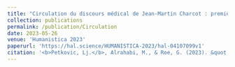 ```yaml
---
title: "Circulation du discours médical de Jean-Martin Charcot : premières observations."
collection: publications
permalink: /publication/Circulation
date: 2023-05-26
venue: 'Humanistica 2023'
paperurl: 'https://hal.science/HUMANISTICA-2023/hal-04107099v1'
citation: '<b>Petkovic, Lj.</b>, Alrahabi, M., & Roe, G. (2023). &quot;Circulation du discours médical de Jean-Martin Charcot : premières observations.&quot; <i>Humanistica 2023</i>.'
---
```

<!--[Download paper here](http://academicpages.github.io/files/paper1.pdf)-->

<!--Recommended citation: Your Name, You. (2009). "Paper Title Number 1." <i>Journal 1</i>. 1(1).-->